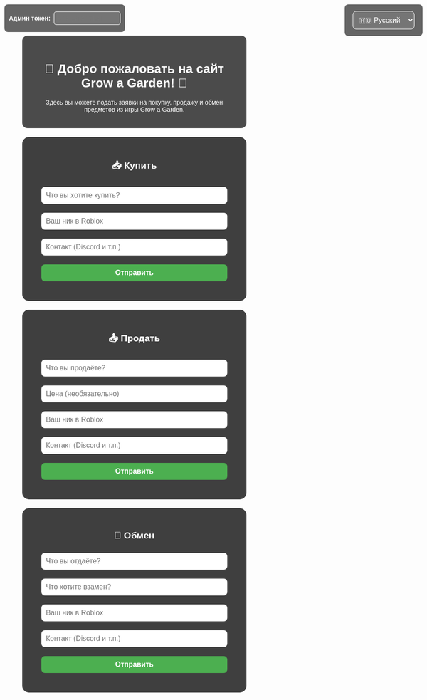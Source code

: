 <!DOCTYPE html>
<html lang="ru">
<head>
  <meta charset="UTF-8" />
  <title>Grow a Garden | Заявки</title>
  <script src="https://www.google.com/recaptcha/api.js" async defer></script>
  <!-- Firebase SDK -->
  <script src="https://www.gstatic.com/firebasejs/9.22.1/firebase-app-compat.js"></script>
  <script src="https://www.gstatic.com/firebasejs/9.22.1/firebase-database-compat.js"></script>

  <style>
    body {
      margin: 0;
      font-family: Arial, sans-serif;
      background: url('https://insider-gaming.com/wp-content/uploads/2025/05/grow-a-garden-update.png') no-repeat center center fixed;
      background-size: cover;
      color: white;
      text-align: center;
    }
    .overlay {
      background: rgba(0,0,0,0.7);
      padding: 20px;
      margin: 30px auto 10px;
      border-radius: 12px;
      max-width: 700px;
    }
    section {
      background-color: rgba(0,0,0,0.75);
      padding: 20px;
      margin: 20px auto;
      max-width: 600px;
      border-radius: 15px;
    }
    input, button, select {
      width: 90%;
      padding: 10px;
      margin: 10px 0;
      border-radius: 8px;
      border: none;
      font-size: 16px;
    }
    button {
      background-color: #4caf50;
      color: white;
      cursor: pointer;
      font-weight: bold;
      transition: transform 0.2s ease;
    }
    button:hover {
      background-color: #3e8e41;
      transform: scale(1.05);
    }
    button:active {
      transform: scale(1.1);
    }
    .entry {
      background-color: rgba(255,255,255,0.1);
      padding: 10px;
      border-radius: 10px;
      margin-top: 15px;
      text-align: left;
      white-space: pre-line;
      max-height: 200px;
      overflow-y: auto;
      position: relative;
    }
    .delete-btn {
      position: absolute;
      top: 5px;
      right: 10px;
      background: #c33;
      border: none;
      padding: 3px 6px;
      border-radius: 5px;
      cursor: pointer;
      color: white;
      font-weight: bold;
      font-size: 12px;
      display: none;
      min-width: auto;
      width: auto;
    }
    .entry.admin .delete-btn {
      display: block;
    }
    #admin-token-box {
      position: fixed;
      top: 10px;
      left: 10px;
      background: rgba(0,0,0,0.6);
      padding: 6px 10px;
      border-radius: 8px;
      z-index: 1000;
      color: white;
      font-weight: bold;
      display: flex;
      align-items: center;
      gap: 8px;
    }
    #admin-token-input {
      width: 150px;
      padding: 5px;
      border-radius: 5px;
      border: 1px solid white;
      background: rgba(255,255,255,0.1);
      color: white;
      font-weight: normal;
    }
    .lang-switch {
      position: fixed;
      top: 10px;
      right: 10px;
      background: rgba(0,0,0,0.6);
      border-radius: 8px;
      padding: 5px 10px;
    }
    select {
      background: rgba(255,255,255,0.1);
      color: white;
      border: 1px solid white;
    }
    select option {
      background: black;
      color: white;
    }
  </style>
</head>
<body>

  <div id="admin-token-box">
    <label for="admin-token-input">Админ токен:</label>
    <input type="password" id="admin-token-input" placeholder="Введите токен" />
  </div>

  <div class="lang-switch">
    <select id="lang-select">
      <option value="ru">🇷🇺 Русский</option>
      <option value="uk">🇺🇦 Українська</option>
      <option value="en">en English</option>
    </select>
  </div>

  <div class="overlay">
    <h1 id="welcome-title">🌱 Добро пожаловать на сайт Grow a Garden! 🌻</h1>
    <p id="welcome-desc">Здесь вы можете подать заявки на покупку, продажу и обмен предметов из игры Grow a Garden.</p>
  </div>

  <section>
    <h2 id="title-buy">📥 Купить</h2>
    <form id="form-buy">
      <input type="text" placeholder="Что вы хотите купить?" required />
      <input type="text" placeholder="Ваш ник в Roblox" required />
      <input type="text" placeholder="Контакт (Discord и т.п.)" />
      <div class="g-recaptcha" data-sitekey="6Lfgp3MrAAAAAGiQK_wglmeukAE6HUW3iJGM1TRZ"></div>
      <button type="submit" id="btn-buy">Отправить</button>
    </form>
    <div id="entries-buy"></div>
  </section>

  <section>
    <h2 id="title-sell">📤 Продать</h2>
    <form id="form-sell">
      <input type="text" placeholder="Что вы продаёте?" required />
      <input type="text" placeholder="Цена (необязательно)" />
      <input type="text" placeholder="Ваш ник в Roblox" required />
      <input type="text" placeholder="Контакт (Discord и т.п.)" />
      <div class="g-recaptcha" data-sitekey="6Lfgp3MrAAAAAGiQK_wglmeukAE6HUW3iJGM1TRZ"></div>
      <button type="submit" id="btn-sell">Отправить</button>
    </form>
    <div id="entries-sell"></div>
  </section>

  <section>
    <h2 id="title-trade">🔁 Обмен</h2>
    <form id="form-trade">
      <input type="text" placeholder="Что вы отдаёте?" required />
      <input type="text" placeholder="Что хотите взамен?" required />
      <input type="text" placeholder="Ваш ник в Roblox" required />
      <input type="text" placeholder="Контакт (Discord и т.п.)" />
      <div class="g-recaptcha" data-sitekey="6Lfgp3MrAAAAAGiQK_wglmeukAE6HUW3iJGM1TRZ"></div>
      <button type="submit" id="btn-trade">Отправить</button>
    </form>
    <div id="entries-trade"></div>
  </section>

<script>
window.onload = () => {
  const translations = {
    ru: {
      welcomeTitle: "🌱 Добро пожаловать на сайт Grow a Garden! 🌻",
      welcomeDesc: "Здесь вы можете подать заявки на покупку, продажу и обмен предметов из игры Grow a Garden.",
      buyTitle: "📥 Купить",
      sellTitle: "📤 Продать",
      tradeTitle: "🔁 Обмен",
      placeholders: {
        buy: ["Что вы хотите купить?", "Ваш ник в Roblox", "Контакт (Пример DS: Nick TG: Nick)"],
        sell: ["Что вы продаёте?", "Цена (необязательно)", "Ваш ник в Roblox", "Контакт (Пример DS: Nick TG: Nick)"],
        trade: ["Что вы отдаёте?", "Что хотите взамен?", "Ваш ник в Roblox", "Контакт (Пример DS: Nick TG: Nick)"],
      },
      sendBtn: "Отправить"
    },
    uk: {
      welcomeTitle: "🌱 Ласкаво просимо на сайт Grow a Garden! 🌻",
      welcomeDesc: "Тут ви можете подати заявки на купівлю, продаж і обмін предметів із гри Grow a Garden.",
      buyTitle: "📥 Купити",
      sellTitle: "📤 Продати",
      tradeTitle: "🔁 Обмін",
      placeholders: {
        buy: ["Що ви хочете купити?", "Ваш нік в Roblox", "Контакт (Приклад DS: Nick TG: Nick)"],
        sell: ["Що ви продаєте?", "Ціна (необов'язково)", "Ваш нік в Roblox", "Контакт (Приклад DS: Nick TG: Nick)"],
        trade: ["Що ви віддаєте?", "Що хочете натомість?", "Ваш нік в Roblox", "Контакт (Приклад DS: Nick TG: Nick)"],
      },
      sendBtn: "Відправити"
    },
    en: {
      welcomeTitle: "🌱 Welcome to the Grow a Garden website! 🌻",
      welcomeDesc: "Here you can submit requests to buy, sell, and trade items from the Grow a Garden game.",
      buyTitle: "📥 Buy",
      sellTitle: "📤 Sell",
      tradeTitle: "🔁 Trade",
      placeholders: {
        buy: ["What do you want to buy?", "Your Roblox nickname", "Contact (Example DS: Nick TG: Nick)"],
        sell: ["What do you want to sell?", "Price (optional)", "Your Roblox nickname", "Contact (Example DS: Nick TG: Nick)"],
        trade: ["What are you giving?", "What do you want in return?", "Your Roblox nickname", "Contact (Example DS: Nick TG: Nick)"],
      },
      sendBtn: "Send"
    }
  };

  let currentLang = "ru";
  const ADMIN_TOKEN = "Admin-gag-shop";
  let currentAdminToken = "";

  function updateTexts() {
    const t = translations[currentLang];

    document.getElementById("welcome-title").innerText = t.welcomeTitle;
    document.getElementById("welcome-desc").innerText = t.welcomeDesc;

    document.getElementById("title-buy").innerText = t.buyTitle;
    document.getElementById("title-sell").innerText = t.sellTitle;
    document.getElementById("title-trade").innerText = t.tradeTitle;

    // placeholders
    const formBuyInputs = document.querySelectorAll("#form-buy input");
    t.placeholders.buy.forEach((ph, i) => {
      if(formBuyInputs[i]) formBuyInputs[i].placeholder = ph;
    });

    const formSellInputs = document.querySelectorAll("#form-sell input");
    t.placeholders.sell.forEach((ph, i) => {
      if(formSellInputs[i]) formSellInputs[i].placeholder = ph;
    });

    const formTradeInputs = document.querySelectorAll("#form-trade input");
    t.placeholders.trade.forEach((ph, i) => {
      if(formTradeInputs[i]) formTradeInputs[i].placeholder = ph;
    });

    // buttons
    document.getElementById("btn-buy").innerText = t.sendBtn;
    document.getElementById("btn-sell").innerText = t.sendBtn;
    document.getElementById("btn-trade").innerText = t.sendBtn;
  }

  document.getElementById("lang-select").addEventListener("change", e => {
    currentLang = e.target.value;
    updateTexts();
  });

  firebase.initializeApp({
    apiKey: "AIzaSyCohztyLEbSq2HH4IiMfjnb_UMB2-zwoyw",
    authDomain: "gag-4a6bd.firebaseapp.com",
    databaseURL: "https://gag-4a6bd-default-rtdb.europe-west1.firebasedatabase.app",
    projectId: "gag-4a6bd",
    storageBucket: "gag-4a6bd.appspot.com",
    messagingSenderId: "355235183308",
    appId: "1:355235183308:web:a9b50b7e31e2a276502069"
  });
  const db = firebase.database();

  const discordWebhook = "https://discord.com/api/webhooks/1389489483812175892/xVBCE4BDw5JzAtuOx3NmJ-gj7FpaYdFykNlcifVugL-Sax88lAN_mFcD6qI-DPCx81jG";

  function addEntry(type, data) {
    const newRef = db.ref(type).push();
    newRef.set(data);

    let discordMessage = `📝 Заявка: ${type.toUpperCase()}\n`;
    for (const key in data) {
      discordMessage += `**${key}**: ${data[key]}\n`;
    }
    fetch(discordWebhook, {
      method: "POST",
      headers: { "Content-Type": "application/json" },
      body: JSON.stringify({ content: discordMessage }),
    });
  }

  function listenEntries(type, containerId) {
    const container = document.getElementById(containerId);
    const ref = db.ref(type);
    ref.on('value', (snapshot) => {
      const val = snapshot.val();
      container.innerHTML = '';
      if (val) {
        Object.entries(val).forEach(([key, entry]) => {
          let text = '';
          for (const k in entry) {
            text += `${k}: ${entry[k]}\n`;
          }
          const div = document.createElement('div');
          div.classList.add('entry');
          div.textContent = text;
          if(currentAdminToken === ADMIN_TOKEN) {
            div.classList.add('admin');
            const delBtn = document.createElement('button');
            delBtn.textContent = 'Удалить';
            delBtn.className = 'delete-btn';
            delBtn.onclick = () => {
              if(confirm('Удалить эту заявку?')) {
                db.ref(type + '/' + key).remove();
              }
            };
            div.appendChild(delBtn);
          }
          container.appendChild(div);
        });
      } else {
        container.textContent = {
          ru: 'Заявок пока нет.',
          uk: 'Заявок поки немає.',
          en: 'No requests yet.'
        }[currentLang];
      }
    });
  }

  const translationsCaptchaAlert = {
    ru: 'Пожалуйста, подтвердите капчу.',
    uk: 'Будь ласка, підтвердіть капчу.',
    en: 'Please complete the captcha.'
  };

  function getRecaptchaResponse(form) {
    const widget = form.querySelector('.g-recaptcha');
    if (!widget) return null;
    const widgets = document.querySelectorAll('.g-recaptcha');
    const index = Array.from(widgets).indexOf(widget);
    return grecaptcha.getResponse(index);
  }
